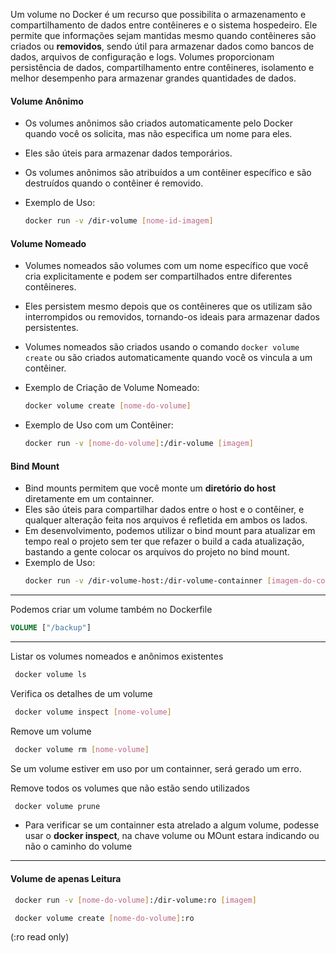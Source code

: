 Um volume no Docker é um recurso que possibilita o armazenamento e compartilhamento de dados entre contêineres e o sistema hospedeiro. Ele permite que informações sejam mantidas mesmo quando contêineres são criados ou **removidos**, sendo útil para armazenar dados como bancos de dados, arquivos de configuração e logs. Volumes proporcionam persistência de dados, compartilhamento entre contêineres, isolamento e melhor desempenho para armazenar grandes quantidades de dados. 

#### Volume Anônimo
- Os volumes anônimos são criados automaticamente pelo Docker quando você os solicita, mas não especifica um nome para eles.
- Eles são úteis para armazenar dados temporários.
- Os volumes anônimos são atribuídos a um contêiner específico e são destruídos quando o contêiner é removido.

- Exemplo de Uso:
  ```bash
  docker run -v /dir-volume [nome-id-imagem]

  
#### Volume Nomeado
- Volumes nomeados são volumes com um nome específico que você cria explicitamente e podem ser compartilhados entre diferentes contêineres.
- Eles persistem mesmo depois que os contêineres que os utilizam são interrompidos ou removidos, tornando-os ideais para armazenar dados persistentes.
- Volumes nomeados são criados usando o comando ```docker volume create``` ou são criados automaticamente quando você os vincula a um contêiner.

- Exemplo de Criação de Volume Nomeado:
  ```bash
  docker volume create [nome-do-volume]

- Exemplo de Uso com um Contêiner:
  ```bash
  docker run -v [nome-do-volume]:/dir-volume [imagem]
  

#### Bind Mount
- Bind mounts permitem que você monte um **diretório do host** diretamente em um containner.
- Eles são úteis para compartilhar dados entre o host e o contêiner, e qualquer alteração feita nos arquivos é refletida em ambos os lados.
- Em desenvolvimento, podemos utilizar o bind mount para atualizar em tempo real o projeto sem ter que refazer o build a cada atualização, bastando a gente colocar os arquivos do projeto no bind mount.
- Exemplo de Uso:
  ```bash
  docker run -v /dir-volume-host:/dir-volume-containner [imagem-do-containner]

----------------------------------
Podemos criar um volume também no Dockerfile
```Dockerfile
VOLUME ["/backup"]
```
--------------------------------------------------------------------------------------------------

Listar os volumes nomeados e anônimos existentes
```bash
 docker volume ls
```

Verifica os detalhes de um volume
```bash
 docker volume inspect [nome-volume]
```

Remove um volume
```bash
 docker volume rm [nome-volume]
```
Se um volume estiver em uso por um containner, será gerado um erro.

Remove todos os volumes que não estão sendo utilizados
```bash
 docker volume prune
```
- Para verificar se um containner esta atrelado a algum volume, podesse usar o **docker inspect**, na chave volume ou MOunt estara indicando ou não o caminho do volume

  
------------------------------------------------------------------------------------------------------------------------------------

#### Volume de apenas Leitura
```bash
 docker run -v [nome-do-volume]:/dir-volume:ro [imagem]
```
```bash
 docker volume create [nome-do-volume]:ro 
```
(:ro read only)
